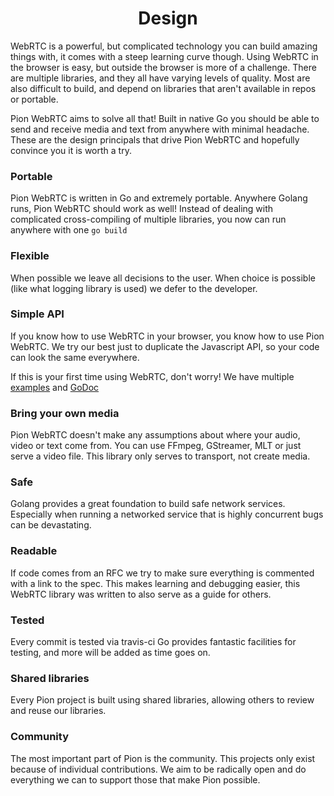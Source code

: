 <h1 align="center">
  Design
</h1>
WebRTC is a powerful, but complicated technology you can build amazing things with, it comes with a steep learning curve though.
Using WebRTC in the browser is easy, but outside the browser is more of a challenge. There are multiple libraries, and they all have
varying levels of quality. Most are also difficult to build, and depend on libraries that aren't available in repos or portable.

Pion WebRTC aims to solve all that! Built in native Go you should be able to send and receive media and text from anywhere with minimal headache.
These are the design principals that drive Pion WebRTC and hopefully convince you it is worth a try.

### Portable
Pion WebRTC is written in Go and extremely portable. Anywhere Golang runs, Pion WebRTC should work as well! Instead of dealing with complicated
cross-compiling of multiple libraries, you now can run anywhere with one `go build`

### Flexible
When possible we leave all decisions to the user. When choice is possible (like what logging library is used) we defer to the developer.

### Simple API
If you know how to use WebRTC in your browser, you know how to use Pion WebRTC.
We try our best just to duplicate the Javascript API, so your code can look the same everywhere.

If this is your first time using WebRTC, don't worry! We have multiple [examples](https://github.com/pion/webrtc/tree/master/examples) and [GoDoc](https://pkg.go.dev/github.com/sepehrEslami81/webrtc/v4)

### Bring your own media
Pion WebRTC doesn't make any assumptions about where your audio, video or text come from. You can use FFmpeg, GStreamer, MLT or just serve a video file.
This library only serves to transport, not create media.

### Safe
Golang provides a great foundation to build safe network services.
Especially when running a networked service that is highly concurrent bugs can be devastating.

### Readable
If code comes from an RFC we try to make sure everything is commented with a link to the spec.
This makes learning and debugging easier, this WebRTC library was written to also serve as a guide for others.

### Tested
Every commit is tested via travis-ci Go provides fantastic facilities for testing, and more will be added as time goes on.

### Shared libraries
Every Pion project is built using shared libraries, allowing others to review and reuse our libraries.

### Community
The most important part of Pion is the community. This projects only exist because of individual contributions. We aim to be radically open and do everything we can to support those that make Pion possible.
